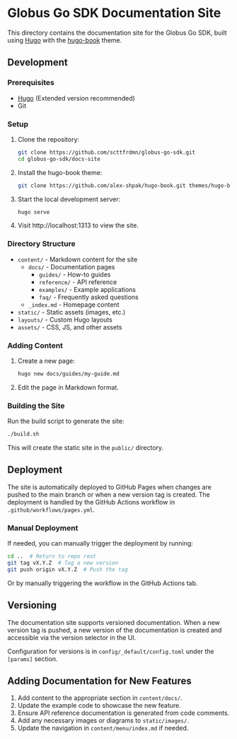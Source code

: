 <!-- SPDX-License-Identifier: Apache-2.0 -->
<!-- Copyright (c) 2025 Scott Friedman and Project Contributors -->

# Globus Go SDK Documentation Site

This directory contains the documentation site for the Globus Go SDK, built using [Hugo](https://gohugo.io/) with the [hugo-book](https://github.com/alex-shpak/hugo-book) theme.

## Development

### Prerequisites

- [Hugo](https://gohugo.io/getting-started/installing/) (Extended version recommended)
- Git

### Setup

1. Clone the repository:
   ```bash
   git clone https://github.com/scttfrdmn/globus-go-sdk.git
   cd globus-go-sdk/docs-site
   ```

2. Install the hugo-book theme:
   ```bash
   git clone https://github.com/alex-shpak/hugo-book.git themes/hugo-book
   ```

3. Start the local development server:
   ```bash
   hugo serve
   ```

4. Visit http://localhost:1313 to view the site.

### Directory Structure

- `content/` - Markdown content for the site
  - `docs/` - Documentation pages
    - `guides/` - How-to guides
    - `reference/` - API reference
    - `examples/` - Example applications
    - `faq/` - Frequently asked questions
  - `_index.md` - Homepage content
- `static/` - Static assets (images, etc.)
- `layouts/` - Custom Hugo layouts
- `assets/` - CSS, JS, and other assets

### Adding Content

1. Create a new page:
   ```bash
   hugo new docs/guides/my-guide.md
   ```

2. Edit the page in Markdown format.

### Building the Site

Run the build script to generate the site:

```bash
./build.sh
```

This will create the static site in the `public/` directory.

## Deployment

The site is automatically deployed to GitHub Pages when changes are pushed to the main branch or when a new version tag is created. The deployment is handled by the GitHub Actions workflow in `.github/workflows/pages.yml`.

### Manual Deployment

If needed, you can manually trigger the deployment by running:

```bash
cd ..  # Return to repo root
git tag vX.Y.Z  # Tag a new version
git push origin vX.Y.Z  # Push the tag
```

Or by manually triggering the workflow in the GitHub Actions tab.

## Versioning

The documentation site supports versioned documentation. When a new version tag is pushed, a new version of the documentation is created and accessible via the version selector in the UI.

Configuration for versions is in `config/_default/config.toml` under the `[params]` section.

## Adding Documentation for New Features

1. Add content to the appropriate section in `content/docs/`.
2. Update the example code to showcase the new feature.
3. Ensure API reference documentation is generated from code comments.
4. Add any necessary images or diagrams to `static/images/`.
5. Update the navigation in `content/menu/index.md` if needed.